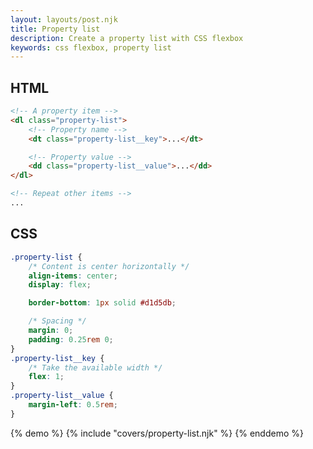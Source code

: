 ```yaml
---
layout: layouts/post.njk
title: Property list
description: Create a property list with CSS flexbox
keywords: css flexbox, property list
---
```


## HTML

```html
<!-- A property item -->
<dl class="property-list">
    <!-- Property name -->
    <dt class="property-list__key">...</dt>

    <!-- Property value -->
    <dd class="property-list__value">...</dd>
</dl>

<!-- Repeat other items -->
...
```

## CSS

```css
.property-list {
    /* Content is center horizontally */
    align-items: center;
    display: flex;

    border-bottom: 1px solid #d1d5db;

    /* Spacing */
    margin: 0;
    padding: 0.25rem 0;
}
.property-list__key {
    /* Take the available width */
    flex: 1;
}
.property-list__value {
    margin-left: 0.5rem;
}
```

{% demo %}
{% include "covers/property-list.njk" %}
{% enddemo %}
